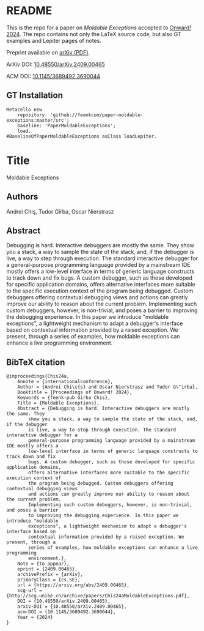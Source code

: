 # README

This is the repo for a paper on *Moldable Exceptions* accepted to [Onward! 2024](https://2024.splashcon.org/track/splash-2024-Onward-papers#Call-for-Papers).
The repo contains not only the LaTeX source code, but also GT examples and Lepiter pages of notes.

Preprint available on [arXiv (PDF)](https://arxiv.org/pdf/2409.00465).

ArXiv DOI: [10.48550/arXiv.2409.00465](https://doi.org/10.48550/arXiv.2409.00465)

ACM DOI: [10.1145/3689492.3690044](https://doi.org/10.1145/3689492.3690044)

## GT Installation

```
Metacello new
	repository: 'github://feenkcom/paper-moldable-exceptions:master/src';
	baseline: 'PaperMoldableExceptions';
	load.
#BaselineOfPaperMoldableExceptions asClass loadLepiter.
```

# Title

Moldable Exceptions

## Authors

Andrei Chiş, Tudor Gîrba, Oscar Nierstrasz

## Abstract

Debugging is hard. Interactive debuggers are mostly the same. They show you a stack, a way to sample the state of the stack, and, if the debugger is live, a way to step through execution. The standard interactive debugger for a general-purpose programming language provided by a mainstream IDE mostly offers a low-level interface in terms of generic language constructs to track down and fix bugs. A custom debugger, such as those developed for specific application domains, offers alternative interfaces more suitable to the specific execution context of the program being debugged. Custom debuggers offering contextual debugging views and actions can greatly improve our ability to reason about the current problem. Implementing such custom debuggers, however, is non-trivial, and poses a barrier to improving the debugging experience. In this paper we introduce "moldable exceptions", a lightweight mechanism to adapt a debugger's interface based on contextual information provided by a raised exception. We present, through a series of examples, how moldable exceptions can enhance a live programming environment.

## BibTeX citation

```
@inproceedings{Chis24a,
	Annote = {internationalconference},
	Author = {Andrei Chi\c{s} and Oscar Nierstrasz and Tudor G\^irba},
	Booktitle = {Proceedings of Onward! 2024},
	Keywords = {feenk-pub Girba Chis},
	Title = {Moldable Exceptions},
	Abstract = {Debugging is hard. Interactive debuggers are mostly the same. They
		show you a stack, a way to sample the state of the stack, and, if the debugger
		is live, a way to step through execution. The standard interactive debugger for a
		general-purpose programming language provided by a mainstream IDE mostly offers a
		low-level interface in terms of generic language constructs to track down and fix
		bugs. A custom debugger, such as those developed for specific application domains,
		offers alternative interfaces more suitable to the specific execution context of
		the program being debugged. Custom debuggers offering contextual debugging views
		and actions can greatly improve our ability to reason about the current problem.
		Implementing such custom debuggers, however, is non-trivial, and poses a barrier
		to improving the debugging experience. In this paper we introduce "moldable
		exceptions", a lightweight mechanism to adapt a debugger's interface based on
		contextual information provided by a raised exception. We present, through a
		series of examples, how moldable exceptions can enhance a live programming
		environment.},
	Note = {to appear},
	eprint = {2409.00465},
	archivePrefix = {arXiv},
	primaryClass = {cs.SE},
	url = {https://arxiv.org/abs/2409.00465},
	scg-url = {http://scg.unibe.ch/archive/papers/Chis24aMoldableExceptions.pdf},
	DOI = {10.48550/arXiv.2409.00465},
	arxiv-DOI = {10.48550/arXiv.2409.00465},
	acm-DOI = {10.1145/3689492.3690044},
	Year = {2024}
}
```
